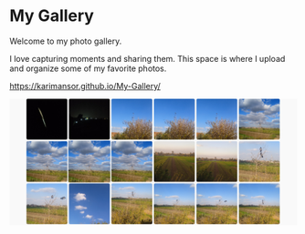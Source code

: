 



# My Gallery

Welcome to my photo gallery.

I love capturing moments and sharing them. This space is where I upload and organize some of my favorite photos.

https://karimansor.github.io/My-Gallery/



![Gallery Image](images/Screenshot%202025-06-23%20032441.png)


